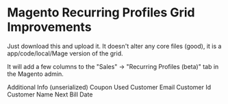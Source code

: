 Magento Recurring Profiles Grid Improvements
=========

Just download this and upload it. It doesn't alter any core files (good), it is a app/code/local/Mage version of the grid.

It will add a few columns to the "Sales" -> "Recurring Profiles (beta)" tab in the Magento admin.

Additional Info (unserialized)
Coupon Used
Customer Email
Customer Id
Customer Name
Next Bill Date
